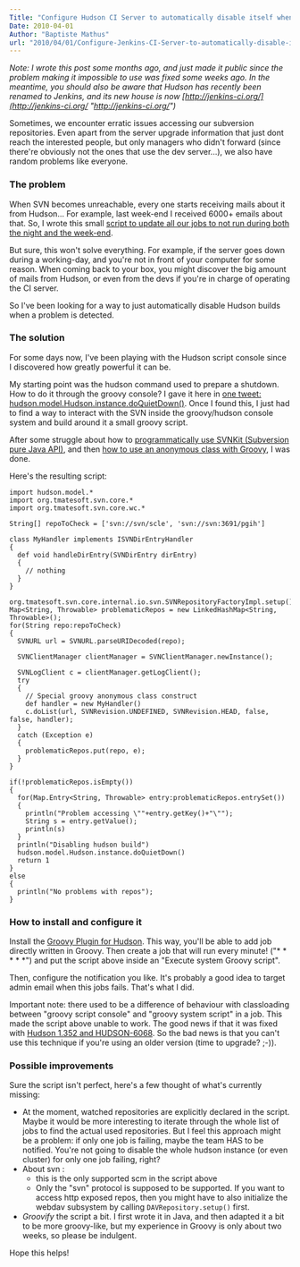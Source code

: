 ```yaml
---
Title: "Configure Hudson CI Server to automatically disable itself when main SVN repositories become unreachable"
Date: 2010-04-01
Author: "Baptiste Mathus"
url: "2010/04/01/Configure-Jenkins-CI-Server-to-automatically-disable-itself-when-main-SVN-repositories-become-unreachable"
---
```




*Note: I wrote this post some months ago, and just made it public since
the problem making it impossible to use was fixed some weeks ago. In the
meantime, you should also be aware that Hudson has recently been renamed
to Jenkins, and its new house is now
[http://jenkins-ci.org/](http://jenkins-ci.org/ "http://jenkins-ci.org/")*

Sometimes, we encounter erratic issues accessing our subversion
repositories. Even apart from the server upgrade information that just
dont reach the interested people, but only managers who didn't forward
(since there're obviously not the ones that use the dev server...), we
also have random problems like everyone.

### The problem

When SVN becomes unreachable, every one starts receiving mails about it
from Hudson... For example, last week-end I received 6000+ emails about
that. So, I wrote this small [script to update all our jobs to not run
during both the night and the
week-end](http://wiki.hudson-ci.org/display/HUDSON/Change+SCMTrigger+for+each+project+to+disable+during+the+night+and+the+week-end).

But sure, this won't solve everything. For example, if the server goes
down during a working-day, and you're not in front of your computer for
some reason. When coming back to your box, you might discover the big
amount of mails from Hudson, or even from the devs if you're in charge
of operating the CI server.

So I've been looking for a way to just automatically disable Hudson
builds when a problem is detected.

### The solution

For some days now, I've been playing with the Hudson script console
since I discovered how greatly powerful it can be.

My starting point was the hudson command used to prepare a shutdown. How
to do it through the groovy console? I gave it here in [one tweet:
hudson.model.Hudson.instance.doQuietDown()](http://twitter.com/bmathus/status/11371789263).
Once I found this, I just had to find a way to interact with the SVN
inside the groovy/hudson console system and build around it a small
groovy script.

After some struggle about how to [programmatically use SVNKit
(Subversion pure Java
API)](https://wiki.svnkit.com/Printing_Out_A_Subversion_Repository_Tree),
and then [how to use an anonymous class with
Groovy](http://shrubbery.mynetgear.net/c/pages/viewpage.action?pageId=1802252#GroovyforJavaProgrammers-Anonymousinnerclassescanresultin%7B%7BUnknowntype%3AMETHODDEF%7D%7D),
I was done.

Here's the resulting script:

    import hudson.model.*
    import org.tmatesoft.svn.core.*
    import org.tmatesoft.svn.core.wc.*

    String[] repoToCheck = ['svn://svn/scle', 'svn://svn:3691/pgih']

    class MyHandler implements ISVNDirEntryHandler
    {
      def void handleDirEntry(SVNDirEntry dirEntry)
      {
        // nothing
      } 
    }
            
    org.tmatesoft.svn.core.internal.io.svn.SVNRepositoryFactoryImpl.setup();
    Map<String, Throwable> problematicRepos = new LinkedHashMap<String, Throwable>();
    for(String repo:repoToCheck)
    {
      SVNURL url = SVNURL.parseURIDecoded(repo);

      SVNClientManager clientManager = SVNClientManager.newInstance();

      SVNLogClient c = clientManager.getLogClient();
      try
      {
        // Special groovy anonymous class construct
        def handler = new MyHandler()
        c.doList(url, SVNRevision.UNDEFINED, SVNRevision.HEAD, false, false, handler);
      }
      catch (Exception e)
      {
        problematicRepos.put(repo, e);
      }
    }

    if(!problematicRepos.isEmpty())
    {
      for(Map.Entry<String, Throwable> entry:problematicRepos.entrySet())
      {
        println("Problem accessing \""+entry.getKey()+"\"");
        String s = entry.getValue();
        println(s)
      }
      println("Disabling hudson build")
      hudson.model.Hudson.instance.doQuietDown()
      return 1
    }
    else
    {
      println("No problems with repos");
    }

### How to install and configure it

Install the [Groovy Plugin for
Hudson](http://wiki.hudson-ci.org/display/HUDSON/Groovy+plugin). This
way, you'll be able to add job directly written in Groovy. Then create a
job that will run every minute! ("\* \* \* \* \*") and put the script
above inside an "Execute system Groovy script".

Then, configure the notification you like. It's probably a good idea to
target admin email when this jobs fails. That's what I did.

Important note: there used to be a difference of behaviour with
classloading between "groovy script console" and "groovy system script"
in a job. This made the script above unable to work. The good news if
that it was fixed with [Hudson 1.352 and
HUDSON-6068](http://issues.hudson-ci.org/browse/HUDSON-6068). So the bad
news is that you can't use this technique if you're using an older
version (time to upgrade? ;-)).

### Possible improvements

Sure the script isn't perfect, here's a few thought of what's currently
missing:

-   At the moment, watched repositories are explicitly declared in the
    script. Maybe it would be more interesting to iterate through the
    whole list of jobs to find the actual used repositories. But I feel
    this approach might be a problem: if only one job is failing, maybe
    the team HAS to be notified. You're not going to disable the whole
    hudson instance (or even cluster) for only one job failing, right?
-   About svn :
    -   this is the only supported scm in the script above
    -   Only the "svn" protocol is supposed to be supported. If you want
        to access http exposed repos, then you might have to also
        initialize the webdav subsystem by calling
        `DAVRepository.setup()` first.
-   *Groovify* the script a bit. I first wrote it in Java, and then
    adapted it a bit to be more groovy-like, but my experience in Groovy
    is only about two weeks, so please be indulgent.

Hope this helps!

